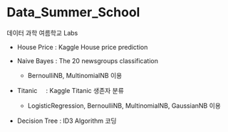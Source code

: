 # Data_Summer_School
데이터 과학 여름학교 Labs

* House Price : Kaggle House price prediction 
  
* Naive Bayes : The 20 newsgroups classification

  * BernoulliNB, MultinomialNB 이용
   
* Titanic     : Kaggle Titanic 생존자 분류

  * LogisticRegression, BernoulliNB, MultinomialNB, GaussianNB 이용
  
* Decision Tree : ID3 Algorithm 코딩
